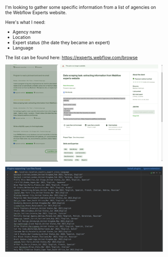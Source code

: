 I'm looking to gather some specific information from a list of agencies on the Webflow Experts website.

Here's what I need:

- Agency name
- Location
- Expert status (the date they became an expert)
- Language

The list can be found here: https://experts.webflow.com/browse

![Task description](https://github.com/anesupaul-developer/webflow-experts-data-extraction/blob/main/screenshots/upwork-task-description.png) 

![Results](https://github.com/anesupaul-developer/webflow-experts-data-extraction/blob/main/screenshots/final-results.png) 